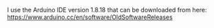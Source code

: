 I use the Arduino IDE version 1.8.18 that can be downloaded from here: https://www.arduino.cc/en/software/OldSoftwareReleases

